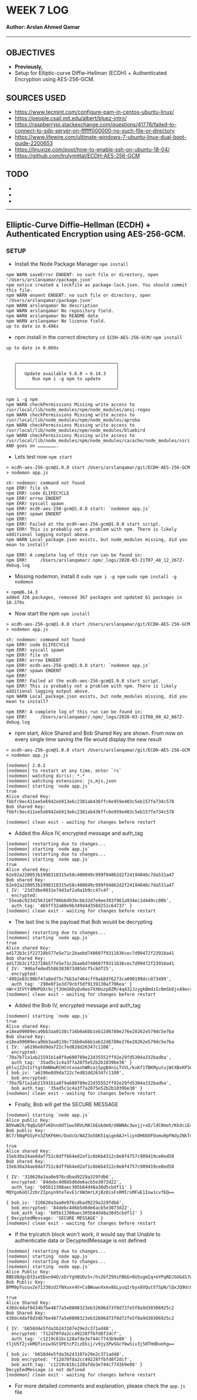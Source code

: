 # WEEK 7 LOG
#### Author: Arslan Ahmed Qamar
---

## OBJECTIVES
* **Previously,**  
* Setup for Elliptic-curve Diffie–Hellman (ECDH) + Authenticated Encryption using AES-256-GCM.  


## SOURCES USED 
* https://www.tecmint.com/configure-pam-in-centos-ubuntu-linux/
* https://people.csail.mit.edu/albert/bluez-intro/
* https://raspberrypi.stackexchange.com/questions/41776/failed-to-connect-to-sdp-server-on-ffffff000000-no-such-file-or-directory
* https://www.lifewire.com/ultimate-windows-7-ubuntu-linux-dual-boot-guide-2200653
* https://linuxize.com/post/how-to-enable-ssh-on-ubuntu-18-04/
* https://github.com/trulymittal/ECDH-AES-256-GCM

## TODO
* 
* 
* 

---

## Elliptic-Curve Diffie–Hellman (ECDH) + Authenticated Encryption using AES-256-GCM.  
### SETUP

* Install the Node Package Manager 
`npm install`
```
npm WARN saveError ENOENT: no such file or directory, open '/Users/arslanqamar/package.json'
npm notice created a lockfile as package-lock.json. You should commit this file.
npm WARN enoent ENOENT: no such file or directory, open '/Users/arslanqamar/package.json'
npm WARN arslanqamar No description
npm WARN arslanqamar No repository field.
npm WARN arslanqamar No README data
npm WARN arslanqamar No license field.
up to date in 0.496s
```

* npm install in the correct directory
`cd ECDH-AES-256-GCM/`
`npm install`
```
up to date in 0.069s


   ╭──────────────────────────────────────╮
   │                                      │
   │   Update available 5.6.0 → 6.14.3    │
   │      Run npm i -g npm to update      │
   │                                      │
   ╰──────────────────────────────────────╯

npm i -g npm
npm WARN checkPermissions Missing write access to /usr/local/lib/node_modules/npm/node_modules/ansi-regex
npm WARN checkPermissions Missing write access to /usr/local/lib/node_modules/npm/node_modules/aproba
npm WARN checkPermissions Missing write access to /usr/local/lib/node_modules/npm/node_modules/bluebird
npm WARN checkPermissions Missing write access to /usr/local/lib/node_modules/npm/node_modules/cacache/node_modules/ssri
AND goes on ………………….
```
* Lets test now `npm start`
```
> ecdh-aes-256-gcm@1.0.0 start /Users/arslanqamar/git/ECDH-AES-256-GCM
> nodemon app.js

sh: nodemon: command not found
npm ERR! file sh
npm ERR! code ELIFECYCLE
npm ERR! errno ENOENT
npm ERR! syscall spawn
npm ERR! ecdh-aes-256-gcm@1.0.0 start: `nodemon app.js`
npm ERR! spawn ENOENT
npm ERR! 
npm ERR! Failed at the ecdh-aes-256-gcm@1.0.0 start script.
npm ERR! This is probably not a problem with npm. There is likely additional logging output above.
npm WARN Local package.json exists, but node_modules missing, did you mean to install?

npm ERR! A complete log of this run can be found in:
npm ERR!     /Users/arslanqamar/.npm/_logs/2020-03-21T07_48_12_267Z-debug.log
```

* Missing nodemon, install it
`sudo npm i -g npm` `sudo npm install -g nodemon`
```
+ npm@6.14.3
added 326 packages, removed 367 packages and updated 61 packages in 10.379s
```


* Now start the npm `npm install`
```
> ecdh-aes-256-gcm@1.0.0 start /Users/arslanqamar/git/ECDH-AES-256-GCM
> nodemon app.js

sh: nodemon: command not found
npm ERR! code ELIFECYCLE
npm ERR! syscall spawn
npm ERR! file sh
npm ERR! errno ENOENT
npm ERR! ecdh-aes-256-gcm@1.0.0 start: `nodemon app.js`
npm ERR! spawn ENOENT
npm ERR! 
npm ERR! Failed at the ecdh-aes-256-gcm@1.0.0 start script.
npm ERR! This is probably not a problem with npm. There is likely additional logging output above.
npm WARN Local package.json exists, but node_modules missing, did you mean to install?

npm ERR! A complete log of this run can be found in:
npm ERR!     /Users/arslanqamar/.npm/_logs/2020-03-21T08_00_42_867Z-debug.log
```

* npm start, Alice Shared and Bob Shared Key are shown. From now on every single time saving the file would display the new result
```
> ecdh-aes-256-gcm@1.0.0 start /Users/arslanqamar/git/ECDH-AES-256-GCM
> nodemon app.js

[nodemon] 2.0.2
[nodemon] to restart at any time, enter `rs`
[nodemon] watching dir(s): *.*
[nodemon] watching extensions: js,mjs,json
[nodemon] starting `node app.js`
true
Alice shared Key:  fbbfc9ec411ee5e6942eb913e6c2381ab436ffc6e959e403c5eb157fe734c578
Bob shared Key:  fbbfc9ec411ee5e6942eb913e6c2381ab436ffc6e959e403c5eb157fe734c578

[nodemon] clean exit - waiting for changes before restart
```


* Added the Alice IV, encrypted message and auth_tag
```
[nodemon] restarting due to changes...
[nodemon] starting `node app.js`
[nodemon] restarting due to changes...
[nodemon] starting `node app.js`
true
Alice shared Key:  62e92a220053b1998318315e58c400049c999f04862d2f24194046c7da531a47
Bob shared Key:  62e92a220053b1998318315e58c400049c999f04862d2f24194046c7da531a47
{ IV: '23d7dbe9031e74d3af2a9a1b9cc47c4f',
  encrypted: '55ea6c923d256310f706b6d93bcbb32d7e9ee393f961a934ec1d449cc00b',
  auth_tag: '465ff32a80e9b349d4d358d251c64737' }
[nodemon] clean exit - waiting for changes before restart
```

* The last line is the payload that Bob would be decrypting
```
[nodemon] restarting due to changes...
[nodemon] starting `node app.js`
true
Alice shared Key:  ad172b3c1f22728b577e5e71c2baebd740607f9311636cec7d99472f23918a41
Bob shared Key:  ad172b3c1f22728b577e5e71c2baebd740607f9311636cec7d99472f23918a41
{ IV: '9d6afeded5586383073d05dcf5c8df25',
  encrypted: '4992e83c90bf47a8ed75c7bb3a7464cff8ab8df6273ca090199dcc873499',
  auth_tag: '290e8f1e3d79cbf5df9139130af706ea' }
nWr+3tVYY4MHPQXc9cjfJUmS6DyQv0eo7XXHuzp0ZM/4q432JzygkBmdzIc0mSkOjx49ecv135E5Ewr3Buo=
[nodemon] clean exit - waiting for changes before restart
```

* Added the Bob IV, encrypted message and auth_tag
```
[nodemon] starting `node app.js`
true
Alice shared Key:  e18ea99009eca9bb3aa0138c716b0a6bb1eb12d6780e276e28262e579dc5e7ba
Bob shared Key:  e18ea99009eca9bb3aa0138c716b0a6bb1eb12d6780e276e28262e579dc5e7ba
{ IV: 'a6196e8d9da722c7ed82dd26347c1108',
  encrypted: '70a7b71a1ab21591b1a8f9a600789e22d35552ff92e29fd5304a332badba',
  auth_tag: '35ad5c1c4a3f7a2075e52b2b1039be30' }
phlujZ2nIsftgt0mNHwRCHCntxoashWRsaj5pgB4niLTVVL/kuKf1TBKMyutujWtXBxKP3ogdeUrKxA5vjA=
{ bob_iv: 'a6196e8d9da722c7ed82dd26347c1108',
  bob_encrypted: '70a7b71a1ab21591b1a8f9a600789e22d35552ff92e29fd5304a332badba',
  bob_auth_tag: '35ad5c1c4a3f7a2075e52b2b1039be30' }
[nodemon] clean exit - waiting for changes before restart
```
* Finally, Bob will get the SECURE MESSAGE
```
[nodemon] starting `node app.js`
Alice public Key:  BOVwW26/9qQuS0fxKDnnOdT1wu5RVLMAlbEokdm9/d8WNAc3wxjj+xD/ldC0mot/KkdciE4xbwJkpvVP2C5tFWM=
Bob public Key:  BC7/kNqPGSyFn3Z5KF6Hn/DoUcO/N4Z3o5bK51qige8AJ+liynOH6bOFUvmu0pFNdy2NkTdndAKKUHwM+i1r/Ec= 

true
Alice shared Key:  15eb30a34ae8daf751c8dff664ed2af1c6b6b4312c0e8f4757c909419ce8ed58
Bob shared Key:  15eb30a34ae8daf751c8dff664ed2af1c6b6b4312c0e8f4757c909419ce8ed58 

{ IV: '310620a3aa0e976cdbad9229a329fdb6',
  encrypted: '84debc4d6b5d6de6acb5e3073d22',
  auth_tag: 'b05b11308aec305b84d48a30d5cbdf11' }
MQYgo6oOl2zbrZIpoyn9toTevE1rXW3mrLXjBz0isFsRMIrsMFuE1Iow1cvfEQ== 

{ bob_iv: '310620a3aa0e976cdbad9229a329fdb6',
  bob_encrypted: '84debc4d6b5d6de6acb5e3073d22',
  bob_auth_tag: 'b05b11308aec305b84d48a30d5cbdf11' }
{ DecyptedMessage: 'SECURE MESSAGE' }
[nodemon] clean exit - waiting for changes before restart
```

* If the try/catch block won't work, it would say that Unable to authenticatie data or DecyptedMessage is not defined
```
[nodemon] restarting due to changes...
[nodemon] starting `node app.js`
[nodemon] restarting due to changes...
[nodemon] starting `node app.js`
Alice Public Key:  BBEd8dgcD33ie5Dxn94O/xDrYg98UDzS+/hsZ6fZ99iFBbG+0U5sgmIq+eYPqRDJSUGd17w9esIbrcy8Ig7PRiA=
Bob Public Key:  BPM9pTuzuv2e71330zdIfNXuxn4V+CsBWuwvXxmv8GLyuqIrbyx8VQutV7SpN/lQxJQ9UcGKhHsmxbMCvwea3Es= 

true
Alice Shared Key:  430dc4daf8d34b7be4877a5e0808323eb32606d73f8d72fe5f8a9d30306925c2
Bob Shared Key:  430dc4daf8d34b7be4877a5e0808323eb32606d73f8d72fe5f8a9d30306925c2 

{ IV: 'b658d4e5fda3b243107e29e2c371ad48',
  encrypted: 'f12d70fda2cc49228ffbfd8f2dcf',
  auth_tag: 'c1219c61bc128afde3e744c7743b9e86' }
tljU5f2jskMQfiniw3GtSPEtcP2izEkij/v9jy3PwSGcYbwSiv3j50THdDuehg== 

{ bob_iv: 'b658d4e5fda3b243107e29e2c371ad48',
  bob_encrypted: 'f12d70fda2cc49228ffbfd8f2dcf',
  bob_auth_tag: 'c1219c61bc128afde3e744c7743b9e86' }
DecyptedMessage is not defined
[nodemon] clean exit - waiting for changes before restart
```

* For more detailed comments and explanation, please check the `app.js` file







